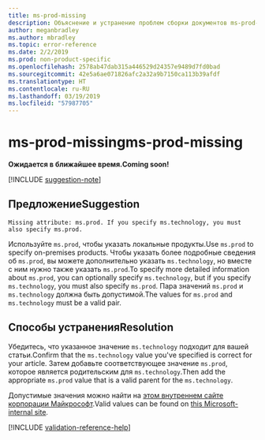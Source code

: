 ```yaml
---
title: ms-prod-missing
description: Объяснение и устранение проблем сборки документов ms-prod-missing
author: meganbradley
ms.author: mbradley
ms.topic: error-reference
ms.date: 2/2/2019
ms.prod: non-product-specific
ms.openlocfilehash: 2578ab47dab315a446529d24357e9489d7fd0bad
ms.sourcegitcommit: 42e5a6ae071826afc2a32a9b7150ca113b39afdf
ms.translationtype: HT
ms.contentlocale: ru-RU
ms.lasthandoff: 03/19/2019
ms.locfileid: "57987705"
---
```

# <a name="ms-prod-missing"></a><span data-ttu-id="0597d-103">ms-prod-missing</span><span class="sxs-lookup"><span data-stu-id="0597d-103">ms-prod-missing</span></span>

<span data-ttu-id="0597d-104">**Ожидается в ближайшее время.**</span><span class="sxs-lookup"><span data-stu-id="0597d-104">**Coming soon!**</span></span>

[!INCLUDE [suggestion-note](includes/suggestion-note.md)]

## <a name="suggestion"></a><span data-ttu-id="0597d-105">Предложение</span><span class="sxs-lookup"><span data-stu-id="0597d-105">Suggestion</span></span>

`Missing attribute: ms.prod. If you specify ms.technology, you must also specify ms.prod.`

<span data-ttu-id="0597d-106">Используйте `ms.prod`, чтобы указать локальные продукты.</span><span class="sxs-lookup"><span data-stu-id="0597d-106">Use `ms.prod` to specify on-premises products.</span></span> <span data-ttu-id="0597d-107">Чтобы указать более подробные сведения об `ms.prod`, вы можете дополнительно указать `ms.technology`, но вместе с ним нужно также указать `ms.prod`.</span><span class="sxs-lookup"><span data-stu-id="0597d-107">To specify more detailed information about `ms.prod`, you can optionally specify `ms.technology`, but if you specify `ms.technology`, you must also specify `ms.prod`.</span></span> <span data-ttu-id="0597d-108">Пара значений `ms.prod` и `ms.technology` должна быть допустимой.</span><span class="sxs-lookup"><span data-stu-id="0597d-108">The values for `ms.prod` and `ms.technology` must be a valid pair.</span></span>

## <a name="resolution"></a><span data-ttu-id="0597d-109">Способы устранения</span><span class="sxs-lookup"><span data-stu-id="0597d-109">Resolution</span></span>

<span data-ttu-id="0597d-110">Убедитесь, что указанное значение `ms.technology` подходит для вашей статьи.</span><span class="sxs-lookup"><span data-stu-id="0597d-110">Confirm that the `ms.technology` value you've specified is correct for your article.</span></span> <span data-ttu-id="0597d-111">Затем добавьте соответствующее значение `ms.prod`, которое является родительским для `ms.technology`.</span><span class="sxs-lookup"><span data-stu-id="0597d-111">Then add the appropriate `ms.prod` value that is a valid parent for the `ms.technology`.</span></span>

<span data-ttu-id="0597d-112">Допустимые значения можно найти на [этом внутреннем сайте корпорации Майкрософт](https://docsmetadatatool.azurewebsites.net/allowlists).</span><span class="sxs-lookup"><span data-stu-id="0597d-112">Valid values can be found on [this Microsoft-internal site](https://docsmetadatatool.azurewebsites.net/allowlists).</span></span>

<!--make sure to add this file to your includes folder and verify the path-->
[!INCLUDE [validation-reference-help](includes/validation-reference-help.md)]
